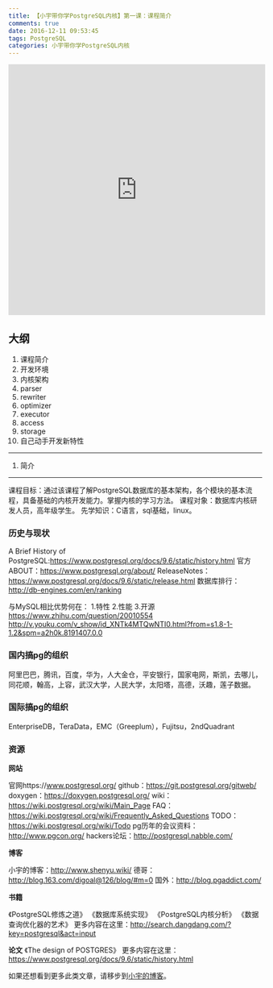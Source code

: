 ```yaml
---
title: 【小宇带你学PostgreSQL内核】第一课：课程简介
comments: true
date: 2016-12-11 09:53:45
tags: PostgreSQL
categories: 小宇带你学PostgreSQL内核
---
```



<iframe height=498 width=510 src='http://player.youku.com/embed/XMTg1NzAxNjM4NA==' frameborder=0 'allowfullscreen'></iframe>

<!--more-->

大纲
------
1. 课程简介
2. 开发环境
3. 内核架构
4. parser
5. rewriter
6. optimizer
7. executor
8. access
9. storage
10. 自己动手开发新特性

----


1. 简介
----------
课程目标：通过该课程了解PostgreSQL数据库的基本架构，各个模块的基本流程，具备基础的内核开发能力。掌握内核的学习方法。
课程对象：数据库内核研发人员，高年级学生。
先学知识：C语言，sql基础，linux。


### 历史与现状
A Brief History of PostgreSQL:https://www.postgresql.org/docs/9.6/static/history.html
官方ABOUT：https://www.postgresql.org/about/
ReleaseNotes：https://www.postgresql.org/docs/9.6/static/release.html
数据库排行：http://db-engines.com/en/ranking

与MySQL相比优势何在：
1.特性
2.性能
3.开源
https://www.zhihu.com/question/20010554
http://v.youku.com/v_show/id_XNTk4MTQwNTI0.html?from=s1.8-1-1.2&spm=a2h0k.8191407.0.0

### 国内搞pg的组织

阿里巴巴，腾讯，百度，华为，人大金仓，平安银行，国家电网，斯凯，去哪儿，同花顺，翰高，上容，武汉大学，人民大学，太阳塔，高德，沃趣，莲子数据。

### 国际搞pg的组织

EnterpriseDB，TeraData，EMC（Greeplum），Fujitsu，2ndQuadrant


### 资源

**网站**

官网https://www.postgresql.org/
github：https://git.postgresql.org/gitweb/
doxygen：https://doxygen.postgresql.org/
wiki：https://wiki.postgresql.org/wiki/Main_Page
FAQ：https://wiki.postgresql.org/wiki/Frequently_Asked_Questions
TODO：https://wiki.postgresql.org/wiki/Todo
pg历年的会议资料：http://www.pgcon.org/
hackers论坛：http://postgresql.nabble.com/

**博客**

小宇的博客：http://www.shenyu.wiki/
德哥：http://blog.163.com/digoal@126/blog/#m=0
国外：http://blog.pgaddict.com/

**书籍**

《PostgreSQL修炼之道》
《数据库系统实现》
《PostgreSQL内核分析》
《数据查询优化器的艺术》
更多内容在这里：http://search.dangdang.com/?key=postgresql&act=input

**论文**
《The design of POSTGRES》
更多内容在这里：https://www.postgresql.org/docs/9.6/static/history.html

如果还想看到更多此类文章，请移步到[小宇的博客](http://shenyu.wiki)。
